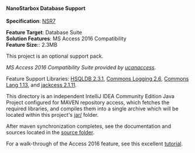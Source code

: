 #### NanoStarbox Database Support

**Specification**: [NSR7](https://github.com/hypersoft/NanoStarbox/tree/NSR7)<br>

**Feature Target**: Database Suite<br>
**Solution Features**: MS Access 2016 Compatibility<br>
**Feature Size:**: 2.3MB

This project is an optional support pack.

*MS Access 2016 Compatibility Suite provided by [ucanaccess](net.sf.ucanaccess)*.

Feature Support Libraries: [HSQLDB 2.3.1](https://en.wikipedia.org/wiki/HSQLDB), [Commons Logging 2.6](https://www.google.com/search?client=markdown-provider&q=Commons+Logging+2.6), [Commons Lang 1.13](https://www.google.com/search?client=markdown-provider&q=Commons+Lang+1.13), and [jackcess 2.1.11](https://www.google.com/search?client=markdown-provider&q=maven+jackcess+2.1.11).

This directory is an independent IntelliJ IDEA Community Edition Java Project
configured for MAVEN repository access, which fetches the required
libraries, and compiles them into a single archive which will be located
within this project's [jar/](jar/) folder.

After maven synchronization completes, see the documentation and
sources located in the [source folder](src/java/jar/).

For a walk-through of the Access 2016 feature, see this
excellent [tutorial](https://www.codejava.net/java-se/jdbc/java-jdbc-example-connect-to-microsoft-access-database).
